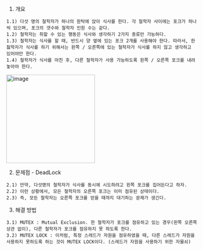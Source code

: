 1. 개요
```
1.1) 다섯 명의 철학자가 하나의 원탁에 앉아 식사를 한다. 각 철학자 사이에는 포크가 하나씩 있으며, 포크의 갯수와 철학자 인원 수는 같다.
1.2) 철학자는 취할 수 있는 행동은 식사와 생각하기 2가지 종류만 가능하다.
1.3) 철학자는 식사를 할 때, 반드시 양 옆에 있는 포크 2개를 사용해야 한다. 따라서, 한 첧학자가 식사를 하기 위해서는 왼쪽 / 오른쪽에 있는 철학자가 식사를 하지 않고 생각하고 있어야만 한다.
1.4) 철학자가 식사를 마친 후, 다른 철학자가 사용 가능하도록 왼쪽 / 오른쪽 포크를 내려 놓아야 한다.
```
<img width="233" alt="image" src="https://github.com/sig2nya/ETC/assets/70207093/fdf4252e-3fe3-4a01-8b4e-10c535435f02"/>

2. 문제점 - DeadLock
```
2.1) 만약, 다섯명의 철학자가 식사를 동시에 시도하려고 왼쪽 포크를 집어든다고 하자.
2.2) 이런 상황에서, 모든 철학자의 오른쪽 포크는 이미 점유된 상태이다.
2.3) 즉, 모든 철학자는 오른쪽 포크를 얻을 때까지 대기하는 문제가 생긴다.
```

3. 해결 방법
```
3.1) MUTEX : Mutual Exclusion. 한 철학자가 포크를 점유하고 있는 경우(왼쪽 오른쪽 상관 없이), 다른 철학자가 포크를 점유하지 못 하도록 한다.
3.2) MUTEX LOCK : 이처럼, 특정 스레드가 자원을 점유하였을 때, 다른 스레드가 자원을 사용하지 못하도록 하는 것이 MUTEX LOCK이다. (스레드가 자원을 사용하기 위한 자물쇠)
```

